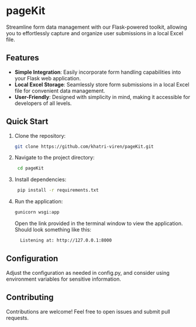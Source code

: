 # pageKit

Streamline form data management with our Flask-powered toolkit, allowing you to effortlessly capture and organize user submissions in a local Excel file.

## Features

- **Simple Integration**: Easily incorporate form handling capabilities into your Flask web application.
- **Local Excel Storage**: Seamlessly store form submissions in a local Excel file for convenient data management.
- **User-Friendly**: Designed with simplicity in mind, making it accessible for developers of all levels.

## Quick Start

1. Clone the repository:

   ```bash
   git clone https://github.com/khatri-viren/pageKit.git
   ```

2. Navigate to the project directory:

   ```bash
    cd pageKit
   ```

3. Install dependencies:

   ```bash
    pip install -r requirements.txt
   ```

4. Run the application:

   ```bash
   gunicorn wsgi:app
   ```

   Open the link provided in the terminal window to view the application. Should look something like this:

   ```bash
     Listening at: http://127.0.0.1:8000
   ```

## Configuration

Adjust the configuration as needed in config.py, and consider using environment variables for sensitive information.

## Contributing

Contributions are welcome! Feel free to open issues and submit pull requests.
